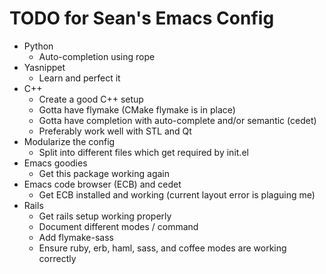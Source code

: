 TODO for Sean's Emacs Config
============================

* Python
	* Auto-completion using rope
* Yasnippet
	* Learn and perfect it
* C++
	* Create a good C++ setup
	* Gotta have flymake (CMake flymake is in place)
    * Gotta have completion with auto-complete and/or semantic (cedet)
    * Preferably work well with STL and Qt
* Modularize the config
    * Split into different files which get required by init.el
* Emacs goodies
    * Get this package working again
* Emacs code browser (ECB) and cedet
    * Get ECB installed and working (current layout error is plaguing me)
* Rails
    * Get rails setup working properly
    * Document different modes / command
    * Add flymake-sass
    * Ensure ruby, erb, haml, sass, and coffee modes are working correctly
	
